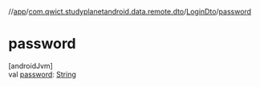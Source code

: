 //[app](../../../index.md)/[com.qwict.studyplanetandroid.data.remote.dto](../index.md)/[LoginDto](index.md)/[password](password.md)

# password

[androidJvm]\
val [password](password.md): [String](https://kotlinlang.org/api/latest/jvm/stdlib/kotlin/-string/index.html)
